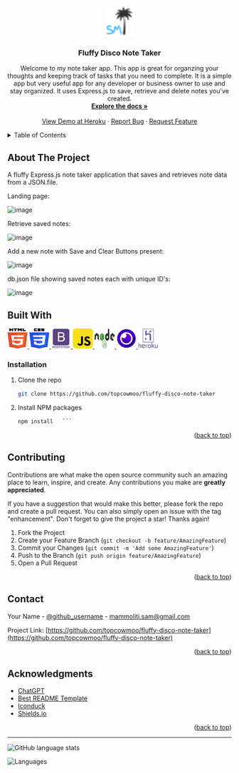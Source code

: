 <br />
<div align="center">
  <a href="https://github.com/topcowmoo/fluffy-disco-note-taker">
    <img src="./public/assets/images/favicon-32x32.png" alt="Logo" width="70" height="70">
  </a>

<h3 align="center">Fluffy Disco Note Taker</h3>

  <p align="center">
    Welcome to my note taker app. This app is great for organzing your thoughts and keeping track of tasks that you need to complete. It is a simple app but very useful app for any developer or business owner to use and stay organized. It uses Express.js to save, retrieve and delete notes you've created.
    <br />
    <a href="https://github.com/topcowmoo/fluffy-disco-note-taker"><strong>Explore the docs »</strong></a>
    <br />
    <br />
    <a href="https://pacific-basin-11264-4d339f96ea1b.herokuapp.com/">View Demo at Heroku</a>
    ·
    <a href="https://github.com/topcowmoo/fluffy-disco-note-taker/issues">Report Bug</a>
    ·
    <a href="https://github.com/topcowmoo/fluffy-disco-note-taker/issues">Request Feature</a>
  </p>
</div>

<!-- TABLE OF CONTENTS -->
<details>
  <summary>Table of Contents</summary>
  <ol>
    <li>
      <a href="#about-the-project">About The Project</a>
      <ul>
        <li><a href="#built-with">Built With</a></li>
      </ul>
    </li>
        <li><a href="#installation">Installation</a></li>
      </ul>
    </li>
    <li><a href="#contributing">Contributing</a></li>
    <li><a href="#contact">Contact</a></li>
    <li><a href="#acknowledgments">Acknowledgments</a></li>
  </ol>
</details>

<!-- ABOUT THE PROJECT -->

## About The Project

A fluffy Express.js note taker application that saves and retrieves note data from a JSON.file.

Landing page:

![image](https://github.com/topcowmoo/fluffy-disco-note-taker/assets/149528212/710c02b8-5ca9-414b-be6c-df19fb7b6118)

Retrieve saved notes:

![image](https://github.com/topcowmoo/fluffy-disco-note-taker/assets/149528212/08364672-5017-4f93-bcab-81572fa2fc77)

Add a new note with Save and Clear Buttons present:

![image](https://github.com/topcowmoo/fluffy-disco-note-taker/assets/149528212/fd3ba555-1aeb-4db3-961b-93d9649a6dfa)

db.json file showing saved notes each with unique ID's:

![image](https://github.com/topcowmoo/fluffy-disco-note-taker/assets/149528212/719a7feb-9c5d-469e-ab02-8ad5a3542018)

## Built With

<a href="HTML-url">
  <img src="./public/assets/images/html-5.png" alt="Alt text" width="45" height="45">
  <img src="./public/assets/images/css-3.png" alt="Alt text" width="45" height="45">
  <img src="./public/assets/images/bootstrap-plain-wordmark.png" alt="Alt text" width="45" height="45">
  <img src="./public/assets/images/javascript.png" alt="Alt text" width="45" height="45">
  <img src="/./public/assets/images/nodejs.png" alt="Alt text" width="45" height="45">
  <img src="./public/assets/images/apps-insomnia.png" alt="Alt text" width="45" height="45">
  <img src="./public/assets/images/heroku-original-wordmark.png" alt="Alt text" width="45" height="45">
</a>

### Installation

1. Clone the repo
   ```sh
   git clone https://github.com/topcowmoo/fluffy-disco-note-taker
   ```
2. Install NPM packages
   ````sh
   npm install   ```
   ````

<p align="right">(<a href="#readme-top">back to top</a>)</p>

<!-- CONTRIBUTING -->

## Contributing

Contributions are what make the open source community such an amazing place to learn, inspire, and create. Any contributions you make are **greatly appreciated**.

If you have a suggestion that would make this better, please fork the repo and create a pull request. You can also simply open an issue with the tag "enhancement".
Don't forget to give the project a star! Thanks again!

1. Fork the Project
2. Create your Feature Branch (`git checkout -b feature/AmazingFeature`)
3. Commit your Changes (`git commit -m 'Add some AmazingFeature'`)
4. Push to the Branch (`git push origin feature/AmazingFeature`)
5. Open a Pull Request

<p align="right">(<a href="#readme-top">back to top</a>)</p>

<!-- CONTACT -->

## Contact

Your Name - [@github_username](https://github.com/topcowmoo) - mammoliti.sam@gmail.com

Project Link: [https://github.com/topcowmoo/fluffy-disco-note-taker](https://github.com/topcowmoo/fluffy-disco-note-taker)

<p align="right">(<a href="#readme-top">back to top</a>)</p>

<!-- ACKNOWLEDGMENTS -->

## Acknowledgments

- [ChatGPT](https://chat.openai.com/)
- [Best README Template](https://github.com/othneildrew/Best-README-Template)
- [Iconduck](https://iconduck.com/)
- [Shields.io](https://shields.io/)

<p align="right">(<a href="#readme-top">back to top</a>)</p>

---

![GitHub language stats](https://img.shields.io/github/languages/top/topcowmoo/fluffy-disco-note-taker)

![Languages](https://img.shields.io/github/languages/count/topcowmoo/fluffy-disco-note-taker)
